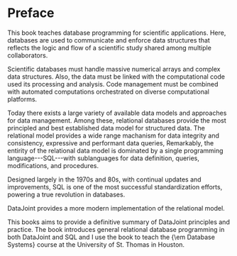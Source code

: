 # Preface 

This book teaches database programming for scientific applications.
Here, databases are used to communicate and enforce data structures that reflects the logic and flow of a scientific study shared among multiple collaborators.

Scientific databases must handle massive numerical arrays and complex data structures. 
Also, the data must be linked with the computational code used its processing and analysis. 
Code management must be combined with automated computations orchestrated on diverse computational platforms.

Today there exists a large variety of available data models and approaches for data management. 
Among these, relational databases provide the most principled and best established data model for structured data. 
The relational model provides a wide range machanism for data integrity and consistency, expressive and performant data queries, 
Remarkably, the entirity of the  relational data model is dominated by a single programming language---SQL---with sublanguages for data definition, queries, modifications, and procedures. 

Designed largely in the 1970s and 80s, with continual updates and improvements, SQL is one of the most successful standardization efforts, powering a true revolution in databases.  

DataJoint provides a more modern implementation of the relational model. 

This books aims to provide a definitive summary of DataJoint principles and practice.
The book introduces general relational database programming in both DataJoint and SQL and I use the book to teach the {\em Database Systems} course at the University of St. Thomas in Houston.
